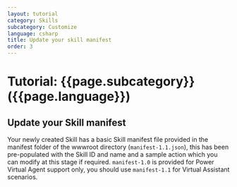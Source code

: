 ```yaml
---
layout: tutorial
category: Skills
subcategory: Customize
language: csharp
title: Update your skill manifest
order: 3
---
```


# Tutorial: {{page.subcategory}} ({{page.language}})

## Update your Skill manifest

Your newly created Skill has a basic Skill manifest file provided in the manifest folder of the wwwroot directory (`manifest-1.1.json`), this has been pre-populated with the Skill ID and name and a sample action which you can modify at this stage if required. `manifest-1.0` is provided for Power Virtual Agent support only, you should use `manifest-1.1` for Virtual Assistant scenarios.